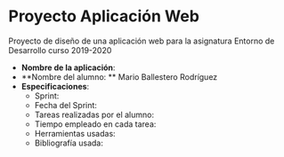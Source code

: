 # Proyecto Aplicación Web
Proyecto de diseño de una aplicación web para la asignatura Entorno de Desarrollo curso 2019-2020



* **Nombre de la aplicación**: 
* **Nombre del alumno: **  Mario Ballestero Rodríguez
* **Especificaciones**:
   * Sprint:
   * Fecha del Sprint:
   * Tareas realizadas por el alumno:
   * Tiempo empleado en cada tarea:
   * Herramientas usadas:
   * Bibliografía usada: